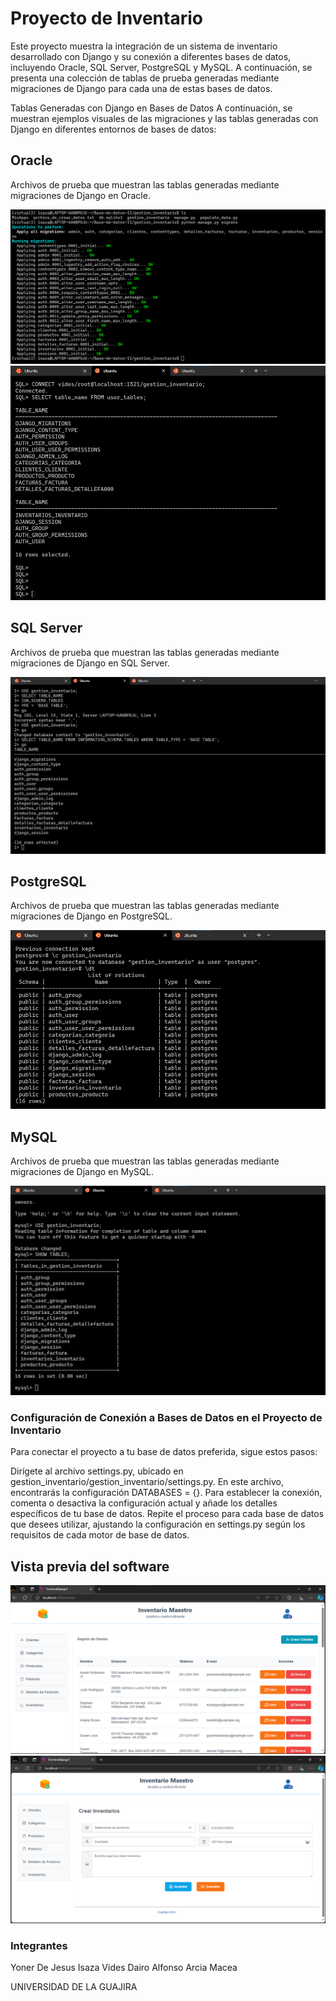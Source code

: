 # Proyecto de Inventario

Este proyecto muestra la integración de un sistema de inventario desarrollado con Django y su conexión a diferentes bases de datos, incluyendo Oracle, SQL Server, PostgreSQL y MySQL. A continuación, se presenta una colección de tablas de prueba generadas mediante migraciones de Django para cada una de estas bases de datos.

Tablas Generadas con Django en Bases de Datos
A continuación, se muestran ejemplos visuales de las migraciones y las tablas generadas con Django en diferentes entornos de bases de datos:

## Oracle
Archivos de prueba que muestran las tablas generadas mediante migraciones de Django en Oracle.

![Migraciones de DJANGO a ORACLE](assets/1.png)
![TABLAS DE MIGRACIONES ORACLE DJANGO](assets/2.png)

## SQL Server
Archivos de prueba que muestran las tablas generadas mediante migraciones de Django en SQL Server.

![TABLAS DE MIGRACIONES sqlserver DJANGO](assets/4.png)

## PostgreSQL
Archivos de prueba que muestran las tablas generadas mediante migraciones de Django en PostgreSQL.

![TABLAS DE MIGRACIONES postgres DJANGO](assets/6.png)

## MySQL
Archivos de prueba que muestran las tablas generadas mediante migraciones de Django en MySQL.

![TABLAS DE MIGRACIONES mysql DJANGO](assets/8.png)

### Configuración de Conexión a Bases de Datos en el Proyecto de Inventario
Para conectar el proyecto a tu base de datos preferida, sigue estos pasos:

Dirígete al archivo settings.py, ubicado en gestion_inventario/gestion_inventario/settings.py.
En este archivo, encontrarás la configuración DATABASES = {}. Para establecer la conexión, comenta o desactiva la configuración actual y añade los detalles específicos de tu base de datos.
Repite el proceso para cada base de datos que desees utilizar, ajustando la configuración en settings.py según los requisitos de cada motor de base de datos.

## Vista previa del software 
![vista previa 1](assets/9.png)
![vista previa 2](assets/10.png)

### Integrantes

Yoner De Jesus Isaza Vides 
Dairo Alfonso Arcia Macea

UNIVERSIDAD DE LA GUAJIRA
